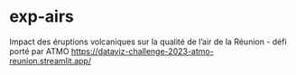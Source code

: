 # exp-airs
Impact des éruptions volcaniques  sur la qualité de l’air de la Réunion - défi porté par ATMO
https://dataviz-challenge-2023-atmo-reunion.streamlit.app/
